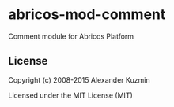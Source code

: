 # abricos-mod-comment

Comment module for Abricos Platform


## License
Copyright (c) 2008-2015 Alexander Kuzmin

Licensed under the MIT License (MIT)